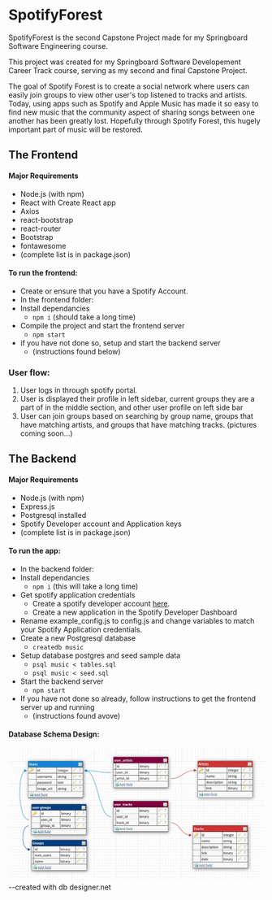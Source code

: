 # SpotifyForest

SpotifyForest is the second Capstone Project made for my Springboard Software Engineering course.

This project was created for my Springboard Software Developement Career Track course, serving as my second and final Capstone Project.

The goal of Spotify Forest is to create a social network where users can easily join groups to view other user's top listened to tracks and artists. Today, using apps such as Spotify and Apple Music has made it so easy to find new music that the community aspect of sharing songs between one another has been greatly lost. Hopefully through Spotify Forest, this hugely important part of music will be restored.

## The Frontend
#### Major Requirements
- Node.js (with npm)
- React with Create React app
- Axios
- react-bootstrap
- react-router
- Bootstrap
- fontawesome
- (complete list is in package.json)

#### To run the frontend:
 - Create or ensure that you have a Spotify Account.
 - In the frontend folder:
  - Install dependancies
  	- `npm i` (should take a long time)
  - Compile the project and start the frontend server
 	 - `npm start`
  - if you have not done so, setup and start the backend server
 	 - (instructions found below)

### User flow:
1. User logs in through spotify portal.
2. User is displayed their profile in left sidebar, current groups they are a part of in the middle section, and other user profile on left side bar
3. User can join groups based on searching by group name, groups that have matching artists, and groups that have matching tracks.
(pictures coming soon...)


## The Backend
#### Major Requirements
- Node.js (with npm)
- Express.js
- Postgresql installed
- Spotify Developer account and Application keys
- (complete list is in package.json)

#### To run the app:
 - In the backend folder: 
 - Install dependancies
 	  - `npm i` (this will take a long time)
 - Get spotify application credentials
    - Create a spotify developer account [here](https://developer.spotify.com/).
    - Create a new application in the Spotify Developer Dashboard
 - Rename example_config.js to config.js and change variables to match your Spotify Application credentials.
 - Create a new Postgresql database 
    - `createdb music`
 - Setup database postgres and seed sample data
    - `psql music < tables.sql`
    - `psql music < seed.sql` 
 - Start the backend server
    - `npm start`
 - If you have not done so already, follow instructions to get the frontend server up and running
 	  - (instructions found avove)

#### Database Schema Design:

![schema](https://github.com/NickOsterfelt/SpotifyForest-backend/blob/master/db.JPG?raw=true)
--created with db designer.net

